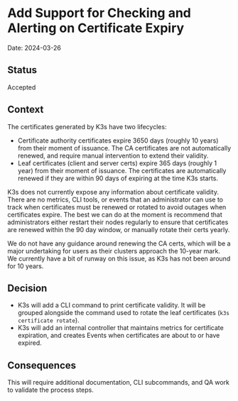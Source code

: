 # Add Support for Checking and Alerting on Certificate Expiry

Date: 2024-03-26

## Status

Accepted

## Context

The certificates generated by K3s have two lifecycles:
* Certificate authority certificates expire 3650 days (roughly 10 years) from their moment of issuance.
  The CA certificates are not automatically renewed, and require manual intervention to extend their validity.
* Leaf certificates (client and server certs) expire 365 days (roughly 1 year) from their moment of issuance.
  The certificates are automatically renewed if they are within 90 days of expiring at the time K3s starts.

K3s does not currently expose any information about certificate validity.
There are no metrics, CLI tools, or events that an administrator can use to track when certificates must be renewed or rotated to avoid outages when certificates expire.
The best we can do at the moment is recommend that administrators either restart their nodes regularly to ensure that certificates are renewed within the 90 day window, or manually rotate their certs yearly.

We do not have any guidance around renewing the CA certs, which will be a major undertaking for users as their clusters approach the 10-year mark. We currently have a bit of runway on this issue, as K3s has not been around for 10 years.

## Decision

* K3s will add a CLI command to print certificate validity. It will be grouped alongside the command used to rotate the leaf certificates (`k3s certificate rotate`). 
* K3s will add an internal controller that maintains metrics for certificate expiration, and creates Events when certificates are about to or have expired.

## Consequences

This will require additional documentation, CLI subcommands, and QA work to validate the process steps.
